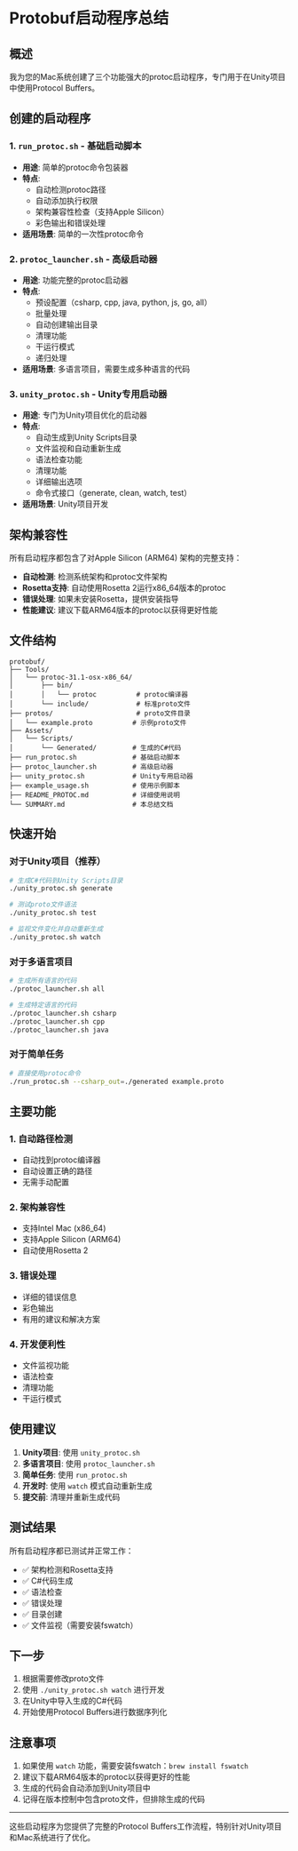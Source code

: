 # Protobuf启动程序总结

## 概述

我为您的Mac系统创建了三个功能强大的protoc启动程序，专门用于在Unity项目中使用Protocol Buffers。

## 创建的启动程序

### 1. `run_protoc.sh` - 基础启动脚本
- **用途**: 简单的protoc命令包装器
- **特点**: 
  - 自动检测protoc路径
  - 自动添加执行权限
  - 架构兼容性检查（支持Apple Silicon）
  - 彩色输出和错误处理
- **适用场景**: 简单的一次性protoc命令

### 2. `protoc_launcher.sh` - 高级启动器
- **用途**: 功能完整的protoc启动器
- **特点**:
  - 预设配置（csharp, cpp, java, python, js, go, all）
  - 批量处理
  - 自动创建输出目录
  - 清理功能
  - 干运行模式
  - 递归处理
- **适用场景**: 多语言项目，需要生成多种语言的代码

### 3. `unity_protoc.sh` - Unity专用启动器
- **用途**: 专门为Unity项目优化的启动器
- **特点**:
  - 自动生成到Unity Scripts目录
  - 文件监视和自动重新生成
  - 语法检查功能
  - 清理功能
  - 详细输出选项
  - 命令式接口（generate, clean, watch, test）
- **适用场景**: Unity项目开发

## 架构兼容性

所有启动程序都包含了对Apple Silicon (ARM64) 架构的完整支持：

- **自动检测**: 检测系统架构和protoc文件架构
- **Rosetta支持**: 自动使用Rosetta 2运行x86_64版本的protoc
- **错误处理**: 如果未安装Rosetta，提供安装指导
- **性能建议**: 建议下载ARM64版本的protoc以获得更好性能

## 文件结构

```
protobuf/
├── Tools/
│   └── protoc-31.1-osx-x86_64/
│       ├── bin/
│       │   └── protoc          # protoc编译器
│       └── include/            # 标准proto文件
├── protos/                     # proto文件目录
│   └── example.proto          # 示例proto文件
├── Assets/
│   └── Scripts/
│       └── Generated/         # 生成的C#代码
├── run_protoc.sh              # 基础启动脚本
├── protoc_launcher.sh         # 高级启动器
├── unity_protoc.sh            # Unity专用启动器
├── example_usage.sh           # 使用示例脚本
├── README_PROTOC.md           # 详细使用说明
└── SUMMARY.md                 # 本总结文档
```

## 快速开始

### 对于Unity项目（推荐）
```bash
# 生成C#代码到Unity Scripts目录
./unity_protoc.sh generate

# 测试proto文件语法
./unity_protoc.sh test

# 监视文件变化并自动重新生成
./unity_protoc.sh watch
```

### 对于多语言项目
```bash
# 生成所有语言的代码
./protoc_launcher.sh all

# 生成特定语言的代码
./protoc_launcher.sh csharp
./protoc_launcher.sh cpp
./protoc_launcher.sh java
```

### 对于简单任务
```bash
# 直接使用protoc命令
./run_protoc.sh --csharp_out=./generated example.proto
```

## 主要功能

### 1. 自动路径检测
- 自动找到protoc编译器
- 自动设置正确的路径
- 无需手动配置

### 2. 架构兼容性
- 支持Intel Mac (x86_64)
- 支持Apple Silicon (ARM64)
- 自动使用Rosetta 2

### 3. 错误处理
- 详细的错误信息
- 彩色输出
- 有用的建议和解决方案

### 4. 开发便利性
- 文件监视功能
- 语法检查
- 清理功能
- 干运行模式

## 使用建议

1. **Unity项目**: 使用 `unity_protoc.sh`
2. **多语言项目**: 使用 `protoc_launcher.sh`
3. **简单任务**: 使用 `run_protoc.sh`
4. **开发时**: 使用 `watch` 模式自动重新生成
5. **提交前**: 清理并重新生成代码

## 测试结果

所有启动程序都已测试并正常工作：

- ✅ 架构检测和Rosetta支持
- ✅ C#代码生成
- ✅ 语法检查
- ✅ 错误处理
- ✅ 目录创建
- ✅ 文件监视（需要安装fswatch）

## 下一步

1. 根据需要修改proto文件
2. 使用 `./unity_protoc.sh watch` 进行开发
3. 在Unity中导入生成的C#代码
4. 开始使用Protocol Buffers进行数据序列化

## 注意事项

1. 如果使用 `watch` 功能，需要安装fswatch：`brew install fswatch`
2. 建议下载ARM64版本的protoc以获得更好的性能
3. 生成的代码会自动添加到Unity项目中
4. 记得在版本控制中包含proto文件，但排除生成的代码

---

这些启动程序为您提供了完整的Protocol Buffers工作流程，特别针对Unity项目和Mac系统进行了优化。 